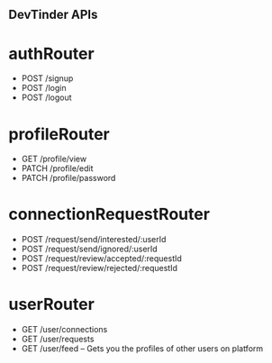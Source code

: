 ## DevTinder APIs
  # authRouter
   - POST /signup
   - POST /login
   - POST /logout

  # profileRouter
   - GET /profile/view
   - PATCH /profile/edit
   - PATCH /profile/password

  # connectionRequestRouter
   - POST /request/send/interested/:userId
   - POST /request/send/ignored/:userId
   - POST /request/review/accepted/:requestId
   - POST /request/review/rejected/:requestId

  # userRouter
   - GET /user/connections
   - GET /user/requests
   - GET /user/feed – Gets you the profiles of other users on platform
